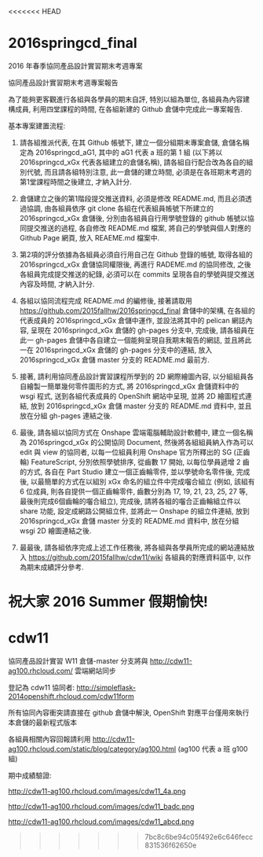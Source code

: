<<<<<<< HEAD
# 2016springcd_final
2016 年春季協同產品設計實習期末考週專案

協同產品設計實習期末考週專案報告

為了能夠更客觀進行各組與各學員的期末自評, 特別以組為單位, 各組員為內容建構成員, 利用四堂課程的時間, 在各組新建的 Github 倉儲中完成此一專案報告.

基本專案建置流程:

1. 請各組推派代表, 在其 Github 帳號下, 建立一個分組期末專案倉儲, 倉儲名稱定為 2016springcd_aG1, 其中的 aG1 代表 a 班的第 1 組 (以下將以 2016springcd_xGx 代表各組建立的倉儲名稱),  請各組自行配合改為各自的組別代號, 而且請各組特別注意, 此一倉儲的建立時間, 必須是在各班期末考週的第1堂課程時間之後建立, 才納入計分.

2. 倉儲建立之後的第1階段提交推送資料, 必須是修改 README.md, 而且必須透過協調, 由各組員依序 git clone 各組在代表組員帳號下所建立的 2016springcd_xGx 倉儲後, 分別由各組員自行用學號登錄的 github 帳號以協同提交推送的過程, 各自修改 README.md 檔案, 將自己的學號與個人對應的 Github Page 網頁, 放入 REAEME.md 檔案中.

3. 第2項的評分依據為各組員必須自行用自己在 Github 登錄的帳號, 取得各組的 2016springcd_xGx 倉儲協同權限後, 再進行 RADEME.md 的協同修改, 之後各組員完成提交推送的紀錄, 必須可以在 commits 呈現各自的學號與提交推送內容及時間, 才納入計分.

4. 各組以協同流程完成 README.md 的編修後, 接著請取用 https://github.com/2015fallhw/2016springcd_final 倉儲中的架構, 在各組的代表成員的 2016springcd_xGx 倉儲中運作, 並設法將其中的 pelican 網誌內容, 呈現在 2016springcd_xGx 倉儲的 gh-pages 分支中, 完成後, 請各組員在此一 gh-pages 倉儲中各自建立一個能夠呈現自我期末報告的網誌, 並且將此一在 2016springcd_xGx 倉儲的 gh-pages 分支中的連結, 放入 2016springcd_xGx 倉儲 master 分支的 README.md 最前方.

5. 接著, 請利用協同產品設計實習課程所學到的 2D 網際繪圖內容, 以分組組員各自繪製一簡單幾何零件圖形的方式, 將 2016springcd_xGx 倉儲資料中的 wsgi 程式, 送到各組代表成員的 OpenShift 網站中呈現, 並將 2D 繪圖程式連結, 放到 2016springcd_xGx 倉儲 master 分支的 README.md 資料中, 並且放在分組 gh-pages 連結之後.

6. 最後, 請各組以協同方式在 Onshape 雲端電腦輔助設計軟體中, 建立一個名稱為 2016springcd_xGx 的公開協同 Document, 然後將各組組員納入作為可以 edit 與 view 的協同者, 以每一位組員利用 Onshape 官方所釋出的 SG (正齒輪) FeatureScript, 分別依照學號排序, 從齒數 17 開始, 以每位學員遞增 2 齒的方式, 各自在 Part Studio 建立一個正齒輪零件, 並以學號命名零件後, 完成後, 以最簡單的方式在以組別 xGx 命名的組立件中完成囓合組立 (例如, 該組有 6 位成員, 則各自提供一個正齒輪零件, 齒數分別為 17, 19, 21, 23, 25, 27 等, 最後則完成6個齒輪的囓合組立), 完成後, 請將各組的囓合正齒輪組立件以 share 功能, 設定成網路公開組立件, 並將此一 Onshape 的組立件連結, 放到 2016springcd_xGx 倉儲 master 分支的 README.md 資料中, 放在分組 wsgi 2D 繪圖連結之後.

7. 最最後, 請各組依序完成上述工作任務後, 將各組與各學員所完成的網站連結放入 https://github.com/2015fallhw/cdw11/wiki 各組員的對應資料區中, 以作為期末成績評分參考.

祝大家 2016 Summer 假期愉快!
=======
# cdw11
協同產品設計實習 W11 倉儲-master 分支將與 http://cdw11-ag100.rhcloud.com/ 雲端網站同步

登記為 cdw11 協同者: http://simpleflask-2014openshift.rhcloud.com/cdw11form

所有協同內容衝突請直接在 github 倉儲中解決, OpenShift 對應平台僅用來執行本倉儲的最新程式版本

各組員相關內容回報請利用 http://cdw11-ag100.rhcloud.com/static/blog/category/ag100.html (ag100 代表 a 班 g100 組)

期中成績驗證:

http://cdw11-ag100.rhcloud.com/images/cdw11_4a.png 

http://cdw11-ag100.rhcloud.com/images/cdw11_badc.png

http://cdw11-ag100.rhcloud.com/images/cdw11_abcd.png




>>>>>>> 7bc8c6be94c05f492e6c646fecc831536f62650e

